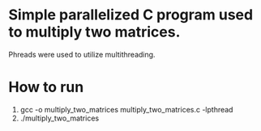 # Simple parallelized C program used to multiply two matrices.
Phreads were used to utilize multithreading.

# How to run
1. gcc -o multiply_two_matrices multiply_two_matrices.c -lpthread
2. ./multiply_two_matrices
